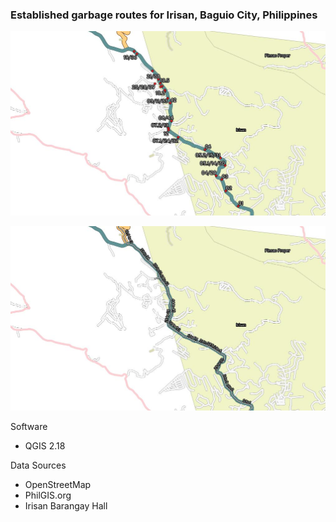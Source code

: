 ### Established garbage routes for Irisan, Baguio City, Philippines

![Screenshot 1](./screenshots/1.jpeg)


![Screenshots 2](./screenshots/2.jpeg)



Software
* QGIS 2.18

Data Sources
* OpenStreetMap
* PhilGIS.org
* Irisan Barangay Hall
